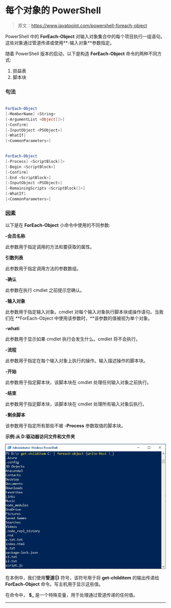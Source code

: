 # 每个对象的 PowerShell

> 原文：<https://www.javatpoint.com/powershell-foreach-object>

PowerShell 中的 **ForEach-Object** 对输入对象集合中的每个项目执行一组语句。这些对象通过管道传递或使用**-输入对象**参数指定。

随着 PowerShell 版本的启动，以下是构造 **ForEach-Object** 命令的两种不同方式:

1.  损益表
2.  脚本块

### 句法

```powershell

ForEach-Object 
[-MemberName] <String> 
[-ArgumentList <Object[]>] 
[-Confirm] 
[-InputObject <PSObject>] 
[-WhatIf]
[<CommonParameters>]

```

```powershell

ForEach-Object 
[-Process] <ScriptBlock[]> 
[-Begin <ScriptBlock>] 
[-Confirm] 
[-End <ScriptBlock>] 
[-InputObject <PSObject>] 
[-RemainingScripts <ScriptBlock[]>] 
[-WhatIf] 
[<CommonParameters>]

```

### 因素

以下是在 **ForEach-Object** 小命令中使用的不同参数:

**-会员名称**

此参数用于指定调用的方法和要获取的属性。

**引数列表**

此参数用于指定调用方法的参数数组。

**-确认**

此参数在执行 cmdlet 之前提示您确认。

**-输入对象**

此参数用于指定输入对象。cmdlet 对每个输入对象执行脚本块或操作语句。当我们在 **ForEach-Object 中使用该参数时，**该参数的值被视为单个对象。

**-whati**

此参数用于显示如果 cmdlet 执行会发生什么。cmdlet 将不会执行。

**-流程**

此参数用于指定在每个输入对象上执行的操作。输入描述操作的脚本块。

**-开始**

此参数用于指定脚本块，该脚本块在 cmdlet 处理任何输入对象之前执行。

**-结束**

此参数用于指定脚本块，该脚本块在 cmdlet 处理所有输入对象后执行。

**-剩余脚本**

该参数用于指定所有那些不被 **-Process** 参数取值的脚本块。

**示例:从 D:驱动器访问文件和文件夹**

![PowerShell ForEach-Object](img/c3f253e17d76820ed7af1e97cb15db59.png)

在本例中，我们使用**管道(|)** 符号，该符号用于将 **get-childitem** 的输出传递给 **ForEach-Object** 命令。写主机用于显示这些值。

在命令中， **$_** 是一个特殊变量，用于处理通过管道传递的任何值。

* * *